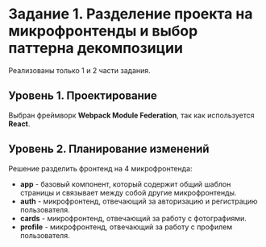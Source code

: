 # Задание 1. Разделение проекта на микрофронтенды и выбор паттерна декомпозиции

Реализованы только 1 и 2 части задания.

## Уровень 1. Проектирование

Выбран фреймворк **Webpack Module Federation**, так как используется **React**.

## Уровень 2. Планирование изменений

Решение разделить фронтенд на 4 микрофронтенда:

- **app** - базовый компонент, который содержит общий шаблон страницы и связывает между собой другие микрофронтенды.
- **auth** - микрофронтенд, отвечающий за авторизацию и регистрацию пользователя.
- **cards** - микрофронтенд, отвечающий за работу с фотографиями.
- **profile** - микрофронтенд, отвечающий за работу с профилем пользователя.
